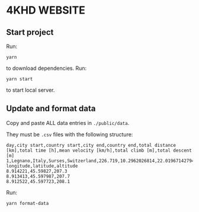 # 4KHD WEBSITE

## Start project

Run:

`yarn`

to download dependencies. Run:

`yarn start`

to start local server.

## Update and format data

Copy and paste ALL data entries in `./public/data`.

They must be `.csv` files with the following structure:

```
day,city start,country start,city end,country end,total distance [km],total time [h],mean velocity [km/h],total climb [m],total descent [m]
1,Legnano,Italy,Surses,Switzerland,226.719,10.2962026814,22.01967142794944,5293.399999999986,4016.2999999999874
longitude,latitude,altitude
8.914221,45.59827,207.3
8.913413,45.597987,207.7
8.912522,45.597723,208.1
```

Run:

`yarn format-data`

